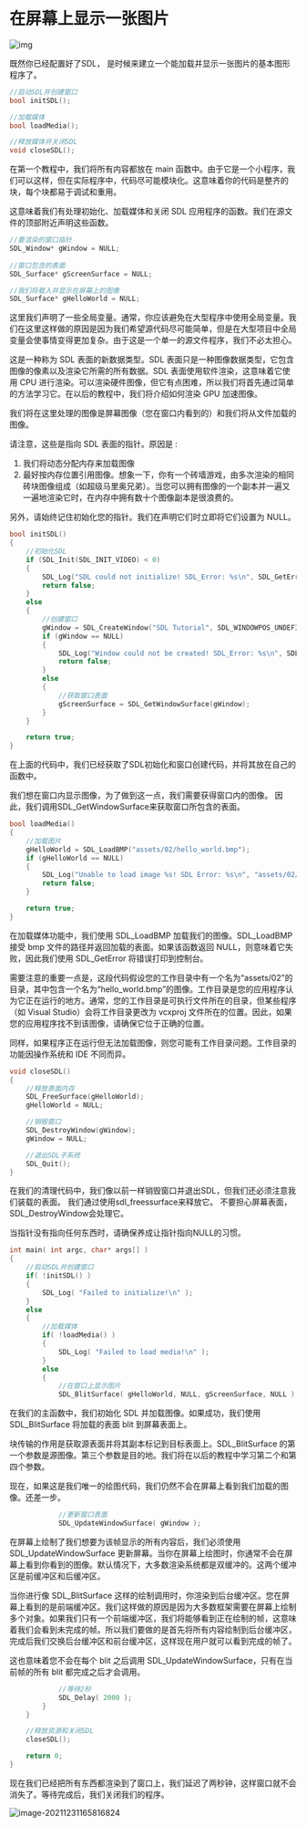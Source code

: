 # 在屏幕上显示一张图片

![img](assets/hello_world.bmp)



既然你已经配置好了SDL， 是时候来建立一个能加载并显示一张图片的基本图形程序了。

```c
//启动SDL并创建窗口
bool initSDL();

//加载媒体
bool loadMedia();

//释放媒体并关闭SDL
void closeSDL();
```

在第一个教程中，我们将所有内容都放在 main 函数中。由于它是一个小程序，我们可以这样，但在实际程序中，代码尽可能模块化。这意味着你的代码是整齐的块，每个块都易于调试和重用。

这意味着我们有处理初始化、加载媒体和关闭 SDL 应用程序的函数。我们在源文件的顶部附近声明这些函数。

```c
//要渲染的窗口指针
SDL_Window* gWindow = NULL;
    
//窗口包含的表面
SDL_Surface* gScreenSurface = NULL;

//我们将载入并显示在屏幕上的图像
SDL_Surface* gHelloWorld = NULL;
```

这里我们声明了一些全局变量。通常，你应该避免在大型程序中使用全局变量。我们在这里这样做的原因是因为我们希望源代码尽可能简单，但是在大型项目中全局变量会使事情变得更加复杂。由于这是一个单一的源文件程序，我们不必太担心。

这是一种称为 SDL 表面的新数据类型。SDL 表面只是一种图像数据类型，它包含图像的像素以及渲染它所需的所有数据。SDL 表面使用软件渲染，这意味着它使用 CPU 进行渲染。可以渲染硬件图像，但它有点困难，所以我们将首先通过简单的方法学习它。在以后的教程中，我们将介绍如何渲染 GPU 加速图像。

我们将在这里处理的图像是屏幕图像（您在窗口内看到的）和我们将从文件加载的图像。

请注意，这些是指向 SDL 表面的指针。原因是 :

1. 我们将动态分配内存来加载图像
2. 最好按内存位置引用图像。想象一下，你有一个砖墙游戏，由多次渲染的相同砖块图像组成（如超级马里奥兄弟）。当您可以拥有图像的一个副本并一遍又一遍地渲染它时，在内存中拥有数十个图像副本是很浪费的。

另外，请始终记住初始化您的指针。我们在声明它们时立即将它们设置为 NULL。

```c
bool initSDL()
{
    //初始化SDL
    if (SDL_Init(SDL_INIT_VIDEO) < 0)
    {
        SDL_Log("SDL could not initialize! SDL_Error: %s\n", SDL_GetError());
        return false;
    }
    else
    {
        //创建窗口
        gWindow = SDL_CreateWindow("SDL Tutorial", SDL_WINDOWPOS_UNDEFINED, SDL_WINDOWPOS_UNDEFINED, SCREEN_WIDTH, SCREEN_HEIGHT, SDL_WINDOW_SHOWN);
        if (gWindow == NULL)
        {
            SDL_Log("Window could not be created! SDL_Error: %s\n", SDL_GetError());
            return false;
        }
        else
        {
            //获取窗口表面
            gScreenSurface = SDL_GetWindowSurface(gWindow);
        }
    }

    return true;
}
```

在上面的代码中，我们已经获取了SDL初始化和窗口创建代码，并将其放在自己的函数中。 

我们想在窗口内显示图像，为了做到这一点，我们需要获得窗口内的图像。 因此，我们调用SDL_GetWindowSurface来获取窗口所包含的表面。  

```c
bool loadMedia()
{
    //加载图片
    gHelloWorld = SDL_LoadBMP("assets/02/hello_world.bmp");
    if (gHelloWorld == NULL)
    {
        SDL_Log("Unable to load image %s! SDL Error: %s\n", "assets/02/hello_world.bmp", SDL_GetError());
        return false;
    }

    return true;
}
```

在加载媒体功能中，我们使用 SDL_LoadBMP 加载我们的图像。SDL_LoadBMP 接受 bmp 文件的路径并返回加载的表面。如果该函数返回 NULL，则意味着它失败，因此我们使用 SDL_GetError 将错误打印到控制台。

需要注意的重要一点是，这段代码假设您的工作目录中有一个名为“assets/02”的目录，其中包含一个名为“hello_world.bmp”的图像。工作目录是您的应用程序认为它正在运行的地方。通常，您的工作目录是可执行文件所在的目录，但某些程序（如 Visual Studio）会将工作目录更改为 vcxproj 文件所在的位置。因此，如果您的应用程序找不到该图像，请确保它位于正确的位置。

同样，如果程序正在运行但无法加载图像，则您可能有工作目录问题。工作目录的功能因操作系统和 IDE 不同而异。

```c
void closeSDL()
{
    //释放表面内存
    SDL_FreeSurface(gHelloWorld);
    gHelloWorld = NULL;

    //销毁窗口
    SDL_DestroyWindow(gWindow);
    gWindow = NULL;

    //退出SDL子系统
    SDL_Quit();
}
```

在我们的清理代码中，我们像以前一样销毁窗口并退出SDL，但我们还必须注意我们装载的表面。 我们通过使用sdl_freessurface来释放它。 不要担心屏幕表面，SDL_DestroyWindow会处理它。  

当指针没有指向任何东西时，请确保养成让指针指向NULL的习惯。  

```c
int main( int argc, char* args[] )
{
    //启动SDL并创建窗口
    if( !initSDL() )
    {
        SDL_Log( "Failed to initialize!\n" );
    }
    else
    {
        //加载媒体
        if( !loadMedia() )
        {
            SDL_Log( "Failed to load media!\n" );
        }
        else
        {
            //在窗口上显示图片
            SDL_BlitSurface( gHelloWorld, NULL, gScreenSurface, NULL );
```

在我们的主函数中，我们初始化 SDL 并加载图像。如果成功，我们使用 SDL_BlitSurface 将加载的表面 blit 到屏幕表面上。

块传输的作用是获取源表面并将其副本标记到目标表面上。SDL_BlitSurface 的第一个参数是源图像。第三个参数是目的地。我们将在以后的教程中学习第二个和第四个参数。

现在，如果这是我们唯一的绘图代码，我们仍然不会在屏幕上看到我们加载的图像。还差一步。

```c
            //更新窗口表面
            SDL_UpdateWindowSurface( gWindow );
```

在屏幕上绘制了我们想要为该帧显示的所有内容后，我们必须使用 SDL_UpdateWindowSurface 更新屏幕。当你在屏幕上绘图时，你通常不会在屏幕上看到你看到的图像。默认情况下，大多数渲染系统都是双缓冲的。这两个缓冲区是前缓冲区和后缓冲区。

当你进行像 SDL_BlitSurface 这样的绘制调用时，你渲染到后台缓冲区。您在屏幕上看到的是前端缓冲区。我们这样做的原因是因为大多数框架需要在屏幕上绘制多个对象。如果我们只有一个前端缓冲区，我们将能够看到正在绘制的帧，这意味着我们会看到未完成的帧。所以我们要做的是首先将所有内容绘制到后台缓冲区，完成后我们交换后台缓冲区和前台缓冲区，这样现在用户就可以看到完成的帧了。

这也意味着您不会在每个 blit 之后调用 SDL_UpdateWindowSurface，只有在当前帧的所有 blit 都完成之后才会调用。

```c
            //等待2秒
            SDL_Delay( 2000 );
        }
    }

    //释放资源和关闭SDL
    closeSDL();

    return 0;
}
```

现在我们已经把所有东西都渲染到了窗口上，我们延迟了两秒钟，这样窗口就不会消失了。等待完成后，我们关闭我们的程序。

![image-20211231165816824](assets/image-20211231165816824.png)

